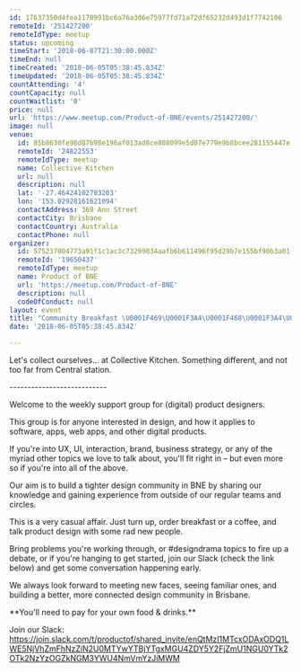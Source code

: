 ```yaml
---
id: 17637350d4fea1170991bc6a76a3d6e75977fd71a72df65232d493d1f7742106
remoteId: '251427200'
remoteIdType: meetup
status: upcoming
timeStart: '2018-06-07T21:30:00.000Z'
timeEnd: null
timeCreated: '2018-06-05T05:38:45.834Z'
timeUpdated: '2018-06-05T05:38:45.834Z'
countAttending: '4'
countCapacity: null
countWaitlist: '0'
price: null
url: 'https://www.meetup.com/Product-of-BNE/events/251427200/'
image: null
venue:
  id: 85b8630fe98d87b98e196af013ad8ce808099e5d07e779e9b8bcee281155447e
  remoteId: '24822553'
  remoteIdType: meetup
  name: Collective Kitchen
  url: null
  description: null
  lat: '-27.46424102783203'
  lon: '153.02928161621094'
  contactAddress: 369 Ann Street
  contactCity: Brisbane
  contactCountry: Australia
  contactPhone: null
organizer:
  id: 575237004773a91f1c1ac3c73299034aafb6b611496f95d29b7e155bf90b3a01
  remoteId: '19650437'
  remoteIdType: meetup
  name: Product of BNE
  url: 'https://meetup.com/Product-of-BNE'
  description: null
  codeOfConduct: null
layout: event
title: "Community Breakfast \U0001F469‍\U0001F3A4\U0001F468‍\U0001F3A4\U0001F37D"
date: '2018-06-05T05:38:45.834Z'

---
```

<p>Let's collect ourselves… at Collective Kitchen. Something different, and not too far from Central station.</p> <p>---------------------------</p> <p>Welcome to the weekly support group for (digital) product designers.</p> <p>This group is for anyone interested in design, and how it applies to software, apps, web apps, and other digital products.</p> <p>If you're into UX, UI, interaction, brand, business strategy, or any of the myriad other topics we love to talk about, you'll fit right in – but even more so if you're into all of the above.</p> <p>Our aim is to build a tighter design community in BNE by sharing our knowledge and gaining experience from outside of our regular teams and circles.</p> <p>This is a very casual affair. Just turn up, order breakfast or a coffee, and talk product design with some rad new people.</p> <p>Bring problems you're working through, or #designdrama topics to fire up a debate, or if you're hanging to get started, join our Slack (check the link below) and get some conversation happening early.</p> <p>We always look forward to meeting new faces, seeing familiar ones, and building a better, more connected design community in Brisbane.</p> <p>**You'll need to pay for your own food &amp; drinks.**</p> <p>Join our Slack: <a href="https://join.slack.com/t/productof/shared_invite/enQtMzI1MTcxODAxODQ1LWE5NjVhZmFhNzZiN2U0MTYwYTBjYTgxMGU4ZDY5Y2FjZmU1NGU0YTk2OTk2NzYzOGZkNGM3YWU4NmVmYzJiMWM" class="linkified">https://join.slack.com/t/productof/shared_invite/enQtMzI1MTcxODAxODQ1LWE5NjVhZmFhNzZiN2U0MTYwYTBjYTgxMGU4ZDY5Y2FjZmU1NGU0YTk2OTk2NzYzOGZkNGM3YWU4NmVmYzJiMWM</a></p>
